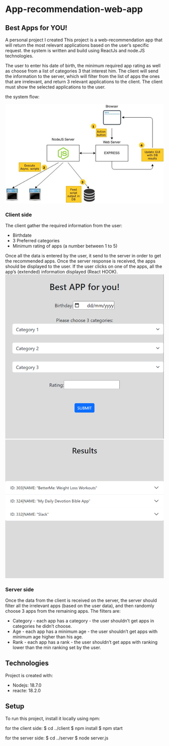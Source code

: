 # App-recommendation-web-app

## Best Apps for YOU!

A personal project I created
This project is a web-recommendation app that will return the most relevant applications based on the user’s specific request.
the system is written and build using ReactJs and node.JS technologies.

The user to enter his date of birth, the minimum required app rating as well as choose from a list of categories 3 that interest him.
The client will send the information to the server, which will filter from the list of apps the ones that are irrelevant, and return 3 relevant applications to the client.
The client must show the selected applications to the user.

the system flow:

<img src="readme_images/flow.jpeg">     


<h3> Client side</h3>
The client gather the required information from the user:
<ul>
  <li>Birthdate</li>
  <li>3 Preferred categories</li>
  <li> Minimum rating of apps (a number between 1 to 5)</li>
</ul>
Once all the data is entered by the user, it send to the server in order to get the recommended apps.
Once the server response is received, the apps should be displayed to the user.
If the user clicks on one of the apps, all the app’s (extended) information displayed (React HOOK).

<img src="readme_images/main_menu.jpeg">     

<img src="readme_images/result_menu.jpeg">     


<h3> Server side</h3>
Once the data from the client is received on the server, the server should filter all the irrelevant
apps (based on the user data), and then randomly choose 3 apps from the remaining apps.
The filters are:<ul>
  <li>Category - each app has a category - the user shouldn’t get apps in categories he didn’t
choose.</li>
  <li> Age - each app has a minimum age - the user shouldn’t get apps with minimum age
higher than his age.</li>
  <li> Rank - each app has a rank - the user shouldn’t get apps with ranking lower than the
min ranking set by the user.</li>
</ul>




## Technologies
Project is created with:
* Nodejs: 18.7.0
* reacte: 18.2.0
	
## Setup
To run this project, install it locally using npm:

for the client side:
	$ cd ../client
	$ npm install
	$ npm start

for the server side:
	$ cd ../server
	$ node server.js




